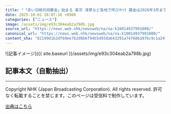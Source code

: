 ```yaml
---
title: "「赤い羽根共同募金」始まる 東京 浅草など各地で呼びかけ 募金は2026年3月まで受け付け"
date: 2025-10-01 16:07:16 +0900
categories: ["ニュース"]
image: /assets/img/e93c304eab2a798b.jpg
source_url: "https://news.web.nhk/newsweb/na/na-k10014937991000/"
canonical_url: "https://news.web.nhk/newsweb/na/na-k10014937991000/"
content_sha: "82199d1b3df69ee7b2d0b6f94b5d93da643291a74768b107bc9c1a24ff4dbb8b"
---
```


![記事イメージ]({{ site.baseurl }}/assets/img/e93c304eab2a798b.jpg)

## 記事本文（自動抽出）
<div><div class="_13tndsj2"><nav aria-label="フッターサイトナビゲーション" class="_13tndsj4"></nav><hr class="esl7kn2s esl7kn1l esl7kn1n _14xli2ae"><p class="esl7kn2s esl7kn1m esl7kn1o _1yvk0f68 _1lugom81">Copyright NHK (Japan Broadcasting Corporation). All rights reserved. 許可なく転載することを禁じます。このページは受信料で制作しています。</p></div></div>

[出典はこちら](https://news.web.nhk/newsweb/na/na-k10014937991000/)
